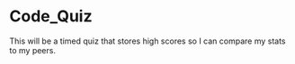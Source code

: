 # Code_Quiz
This will be a timed quiz that stores high scores so I can compare my stats to my peers.
